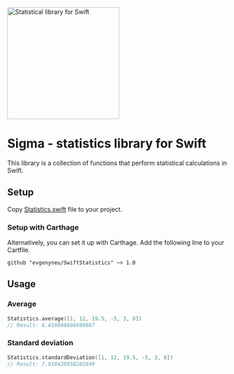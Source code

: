 <img src='https://raw.githubusercontent.com/evgenyneu/SwiftStatistics/master/Graphics/logo.png' width='256' alt='Statistical library for Swift'>

# Sigma - statistics library for Swift

This library is a collection of functions that perform statistical calculations in Swift.

## Setup

Copy [Statistics.swift](https://github.com/evgenyneu/SwiftStatistics/blob/master/SwiftStatistics/Statistics.swift) file to your project.

### Setup with Carthage

Alternatively, you can set it up with Carthage. Add the following line to your Cartfile.

```
github "evgenyneu/SwiftStatistics" ~> 1.0
```

## Usage

### Average

```Swift
Statistics.average([1, 12, 19.5, -5, 3, 8])
// Result: 6.416666666666667
```

### Standard deviation

```Swift
Statistics.standardDeviation([1, 12, 19.5, -5, 3, 8])
// Result: 7.918420858282849
```
